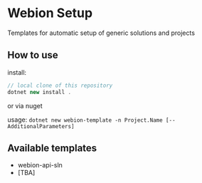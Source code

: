 # Webion Setup

Templates for automatic setup of generic solutions and projects

## How to use

install: 
```c#
// local clone of this repository
dotnet new install .
```
or via nuget

usage: ```dotnet new webion-template -n Project.Name [--AdditionalParameters]```

## Available templates
- webion-api-sln
- [TBA]

